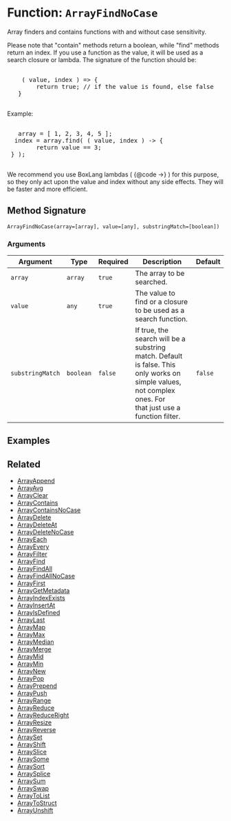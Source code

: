 [comment]: # (Note: This documentation is generated dynamically in the build process.  To modify the contents, change the javadoc on the _invoke method of the BIF class)

# Function: `ArrayFindNoCase`

Array finders and contains functions with and without case sensitivity.

Please note that "contain" methods return a boolean, while "find" methods return an index.
 If you use a function as the value, it will be used as a search closure or lambda. The signature of the function should be:

 
<pre>

    ( value, index ) => {
 	  	return true; // if the value is found, else false
   }
 
</pre>


 Example:

 
<pre>

   array = [ 1, 2, 3, 4, 5 ];
  index = array.find( ( value, index ) -> {
 		return value == 3;
 } );
 
</pre>


 We recommend you use BoxLang lambdas (
{@code ->}
) for this purpose, so they only act upon the value and index without any side effects.
 They will be faster and more efficient.

## Method Signature

```
ArrayFindNoCase(array=[array], value=[any], substringMatch=[boolean])
```

### Arguments


| Argument | Type | Required | Description | Default |
|----------|------|----------|-------------|---------|
| `array` | `array` | `true` | The array to be searched. |  |
| `value` | `any` | `true` | The value to find or a closure to be used as a search function. |  |
| `substringMatch` | `boolean` | `false` | If true, the search will be a substring match. Default is false. This only works on simple values, not complex ones. For<br>                          that just use a function filter. | `false` |

## Examples



## Related

  * [ArrayAppend](./ArrayAppend.md)
  * [ArrayAvg](./ArrayAvg.md)
  * [ArrayClear](./ArrayClear.md)
  * [ArrayContains](./ArrayContains.md)
  * [ArrayContainsNoCase](./ArrayContainsNoCase.md)
  * [ArrayDelete](./ArrayDelete.md)
  * [ArrayDeleteAt](./ArrayDeleteAt.md)
  * [ArrayDeleteNoCase](./ArrayDeleteNoCase.md)
  * [ArrayEach](./ArrayEach.md)
  * [ArrayEvery](./ArrayEvery.md)
  * [ArrayFilter](./ArrayFilter.md)
  * [ArrayFind](./ArrayFind.md)
  * [ArrayFindAll](./ArrayFindAll.md)
  * [ArrayFindAllNoCase](./ArrayFindAllNoCase.md)
  * [ArrayFirst](./ArrayFirst.md)
  * [ArrayGetMetadata](./ArrayGetMetadata.md)
  * [ArrayIndexExists](./ArrayIndexExists.md)
  * [ArrayInsertAt](./ArrayInsertAt.md)
  * [ArrayIsDefined](./ArrayIsDefined.md)
  * [ArrayLast](./ArrayLast.md)
  * [ArrayMap](./ArrayMap.md)
  * [ArrayMax](./ArrayMax.md)
  * [ArrayMedian](./ArrayMedian.md)
  * [ArrayMerge](./ArrayMerge.md)
  * [ArrayMid](./ArrayMid.md)
  * [ArrayMin](./ArrayMin.md)
  * [ArrayNew](./ArrayNew.md)
  * [ArrayPop](./ArrayPop.md)
  * [ArrayPrepend](./ArrayPrepend.md)
  * [ArrayPush](./ArrayPush.md)
  * [ArrayRange](./ArrayRange.md)
  * [ArrayReduce](./ArrayReduce.md)
  * [ArrayReduceRight](./ArrayReduceRight.md)
  * [ArrayResize](./ArrayResize.md)
  * [ArrayReverse](./ArrayReverse.md)
  * [ArraySet](./ArraySet.md)
  * [ArrayShift](./ArrayShift.md)
  * [ArraySlice](./ArraySlice.md)
  * [ArraySome](./ArraySome.md)
  * [ArraySort](./ArraySort.md)
  * [ArraySplice](./ArraySplice.md)
  * [ArraySum](./ArraySum.md)
  * [ArraySwap](./ArraySwap.md)
  * [ArrayToList](./ArrayToList.md)
  * [ArrayToStruct](./ArrayToStruct.md)
  * [ArrayUnshift](./ArrayUnshift.md)
